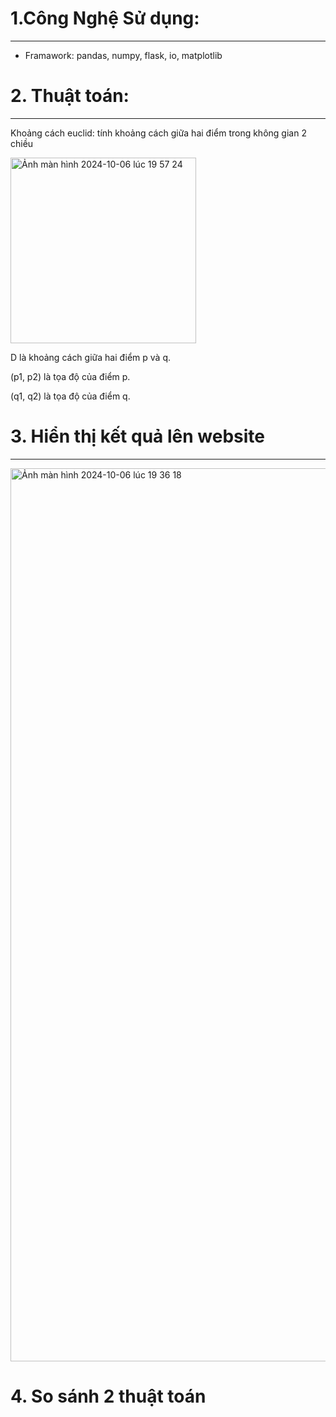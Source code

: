 # 1.Công Nghệ Sử dụng:

---

+ Framawork: pandas, numpy, flask, io, matplotlib


# 2. Thuật toán:
---

Khoảng cách euclid: tính khoảng cách giữa hai điểm trong không gian 2 chiều

<img width="297" alt="Ảnh màn hình 2024-10-06 lúc 19 57 24" src="https://github.com/user-attachments/assets/6955fef2-7a9a-45cc-8cb8-f676a9489e82">

D là khoảng cách giữa hai điểm p và q.

(p1, p2) là tọa độ của điểm p.

(q1, q2) là tọa độ của điểm q.

# 3. Hiển thị kết quả lên website

---

<img width="1429" alt="Ảnh màn hình 2024-10-06 lúc 19 36 18" src="https://github.com/user-attachments/assets/552ff745-2678-4673-975d-dfb37596e1c0">


# 4. So sánh 2 thuật toán 
  
